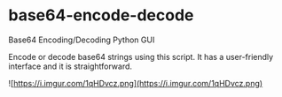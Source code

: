 # base64-encode-decode
Base64 Encoding/Decoding Python GUI

Encode or decode base64 strings using this script. It has a user-friendly interface and it is straightforward.

![https://i.imgur.com/1qHDvcz.png](https://i.imgur.com/1qHDvcz.png)
